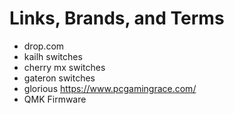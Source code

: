 # Links, Brands, and Terms

- drop.com
- kailh switches
- cherry mx switches
- gateron switches
- glorious https://www.pcgamingrace.com/
- QMK Firmware